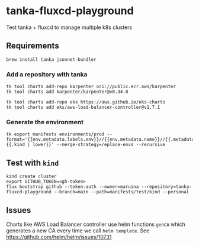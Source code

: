 # tanka-fluxcd-playground
Test tanka + fluxcd to manage multiple k8s clusters

## Requirements

```shell
brew install tanka jsonnet-bundler
```

### Add a repository with tanka
```shell
tk tool charts add-repo karpenter oci://public.ecr.aws/karpenter
tk tool charts add karpenter/karpenter@v0.34.0

tk tool charts add-repo eks https://aws.github.io/eks-charts
tk tool charts add eks/aws-load-balancer-controller@v1.7.1
```

### Generate the environment

```shell
tk export manifests environments/prod --format='{{env.metadata.labels.env}}//{{env.metadata.name}}//{{.metadata.name}}-{{.kind | lower}}' --merge-strategy=replace-envs --recursive
```

## Test with `kind`

```shell
kind create cluster
export GITHUB_TOKEN=<gh-token>
flux bootstrap github --token-auth --owner=maruina --repository=tanka-fluxcd-playground --branch=main --path=manifests/test/kind --personal
```

## Issues

Charts like AWS Load Balancer controller use helm functions `genCA` which generates a new CA every time we call `helm template`. See https://github.com/helm/helm/issues/10731

